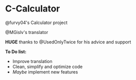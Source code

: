 # C-Calculator
@furvy04's Calculator project

@MGislv's translator

**HUGE** thanks to @UsedOnlyTwice for his advice and support

  **To Do list:**
* Improve translation
* Clean, simplify and optimize code
* *Maybe* implement new features
